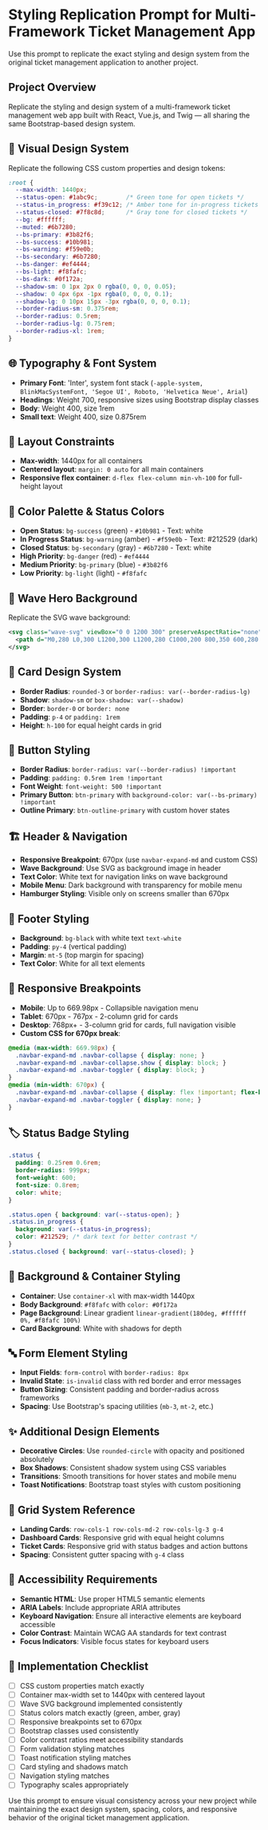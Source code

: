 # Styling Replication Prompt for Multi-Framework Ticket Management App

Use this prompt to replicate the exact styling and design system from the original ticket management application to another project.

## Project Overview
Replicate the styling and design system of a multi-framework ticket management web app built with React, Vue.js, and Twig — all sharing the same Bootstrap-based design system.

## 🎨 Visual Design System
Replicate the following CSS custom properties and design tokens:

```css
:root {
  --max-width: 1440px;
  --status-open: #1abc9c;        /* Green tone for open tickets */
  --status-in_progress: #f39c12; /* Amber tone for in-progress tickets */
  --status-closed: #7f8c8d;      /* Gray tone for closed tickets */
  --bg: #ffffff;
  --muted: #6b7280;
  --bs-primary: #3b82f6;
  --bs-success: #10b981;
  --bs-warning: #f59e0b;
  --bs-secondary: #6b7280;
  --bs-danger: #ef4444;
  --bs-light: #f8fafc;
  --bs-dark: #0f172a;
  --shadow-sm: 0 1px 2px 0 rgba(0, 0, 0, 0.05);
  --shadow: 0 4px 6px -1px rgba(0, 0, 0, 0.1);
  --shadow-lg: 0 10px 15px -3px rgba(0, 0, 0, 0.1);
  --border-radius-sm: 0.375rem;
  --border-radius: 0.5rem;
  --border-radius-lg: 0.75rem;
  --border-radius-xl: 1rem;
}
```

## 🌐 Typography & Font System
- **Primary Font**: 'Inter', system font stack (`-apple-system, BlinkMacSystemFont, 'Segoe UI', Roboto, 'Helvetica Neue', Arial`)
- **Headings**: Weight 700, responsive sizes using Bootstrap display classes
- **Body**: Weight 400, size 1rem
- **Small text**: Weight 400, size 0.875rem

## 📐 Layout Constraints
- **Max-width**: 1440px for all containers
- **Centered layout**: `margin: 0 auto` for all main containers
- **Responsive flex container**: `d-flex flex-column min-vh-100` for full-height layout

## 🎨 Color Palette & Status Colors
- **Open Status**: `bg-success` (green) - `#10b981` - Text: white
- **In Progress Status**: `bg-warning` (amber) - `#f59e0b` - Text: #212529 (dark)
- **Closed Status**: `bg-secondary` (gray) - `#6b7280` - Text: white
- **High Priority**: `bg-danger` (red) - `#ef4444`
- **Medium Priority**: `bg-primary` (blue) - `#3b82f6`
- **Low Priority**: `bg-light` (light) - `#f8fafc`

## 🌊 Wave Hero Background
Replicate the SVG wave background:
```svg
<svg class="wave-svg" viewBox="0 0 1200 300" preserveAspectRatio="none">
  <path d="M0,280 L0,300 L1200,300 L1200,280 C1000,200 800,350 600,280 C400,210 200,300 0,280 Z" fill="#f8fafc"/>
</svg>
```

## 🔲 Card Design System
- **Border Radius**: `rounded-3` or `border-radius: var(--border-radius-lg)`
- **Shadow**: `shadow-sm` or `box-shadow: var(--shadow)`
- **Border**: `border-0` or `border: none`
- **Padding**: `p-4` or `padding: 1rem`
- **Height**: `h-100` for equal height cards in grid

## 🎯 Button Styling
- **Border Radius**: `border-radius: var(--border-radius) !important`
- **Padding**: `padding: 0.5rem 1rem !important`
- **Font Weight**: `font-weight: 500 !important`
- **Primary Button**: `btn-primary` with `background-color: var(--bs-primary) !important`
- **Outline Primary**: `btn-outline-primary` with custom hover states

## 🏗️ Header & Navigation
- **Responsive Breakpoint**: 670px (use `navbar-expand-md` and custom CSS)
- **Wave Background**: Use SVG as background image in header
- **Text Color**: White text for navigation links on wave background
- **Mobile Menu**: Dark background with transparency for mobile menu
- **Hamburger Styling**: Visible only on screens smaller than 670px

## 🦶 Footer Styling
- **Background**: `bg-black` with white text `text-white`
- **Padding**: `py-4` (vertical padding)
- **Margin**: `mt-5` (top margin for spacing)
- **Text Color**: White for all text elements

## 📱 Responsive Breakpoints
- **Mobile**: Up to 669.98px - Collapsible navigation menu
- **Tablet**: 670px - 767px - 2-column grid for cards
- **Desktop**: 768px+ - 3-column grid for cards, full navigation visible
- **Custom CSS for 670px break**:
```css
@media (max-width: 669.98px) {
  .navbar-expand-md .navbar-collapse { display: none; }
  .navbar-expand-md .navbar-collapse.show { display: block; }
  .navbar-expand-md .navbar-toggler { display: block; }
}
@media (min-width: 670px) {
  .navbar-expand-md .navbar-collapse { display: flex !important; flex-basis: auto; }
  .navbar-expand-md .navbar-toggler { display: none; }
}
```

## 🏷️ Status Badge Styling
```css
.status {
  padding: 0.25rem 0.6rem;
  border-radius: 999px;
  font-weight: 600;
  font-size: 0.8rem;
  color: white;
}

.status.open { background: var(--status-open); }
.status.in_progress { 
  background: var(--status-in_progress); 
  color: #212529; /* dark text for better contrast */
}
.status.closed { background: var(--status-closed); }
```

## 🎨 Background & Container Styling
- **Container**: Use `container-xl` with max-width 1440px
- **Body Background**: `#f8fafc` with `color: #0f172a`
- **Page Background**: Linear gradient `linear-gradient(180deg, #ffffff 0%, #f8fafc 100%)`
- **Card Background**: White with shadows for depth

## 🔤 Form Element Styling
- **Input Fields**: `form-control` with `border-radius: 8px`
- **Invalid State**: `is-invalid` class with red border and error messages
- **Button Sizing**: Consistent padding and border-radius across frameworks
- **Spacing**: Use Bootstrap's spacing utilities (`mb-3`, `mt-2`, etc.)

## ✨ Additional Design Elements
- **Decorative Circles**: Use `rounded-circle` with opacity and positioned absolutely
- **Box Shadows**: Consistent shadow system using CSS variables
- **Transitions**: Smooth transitions for hover states and mobile menu
- **Toast Notifications**: Bootstrap toast styles with custom positioning

## 📐 Grid System Reference
- **Landing Cards**: `row-cols-1 row-cols-md-2 row-cols-lg-3 g-4`
- **Dashboard Cards**: Responsive grid with equal height columns
- **Ticket Cards**: Responsive grid with status badges and action buttons
- **Spacing**: Consistent gutter spacing with `g-4` class

## 🎯 Accessibility Requirements
- **Semantic HTML**: Use proper HTML5 semantic elements
- **ARIA Labels**: Include appropriate ARIA attributes
- **Keyboard Navigation**: Ensure all interactive elements are keyboard accessible
- **Color Contrast**: Maintain WCAG AA standards for text contrast
- **Focus Indicators**: Visible focus states for keyboard users

## 🔧 Implementation Checklist
- [ ] CSS custom properties match exactly
- [ ] Container max-width set to 1440px with centered layout
- [ ] Wave SVG background implemented consistently
- [ ] Status colors match exactly (green, amber, gray)
- [ ] Responsive breakpoints set to 670px
- [ ] Bootstrap classes used consistently
- [ ] Color contrast ratios meet accessibility standards
- [ ] Form validation styling matches
- [ ] Toast notification styling matches
- [ ] Card styling and shadows match
- [ ] Navigation styling matches
- [ ] Typography scales appropriately

Use this prompt to ensure visual consistency across your new project while maintaining the exact design system, spacing, colors, and responsive behavior of the original ticket management application.